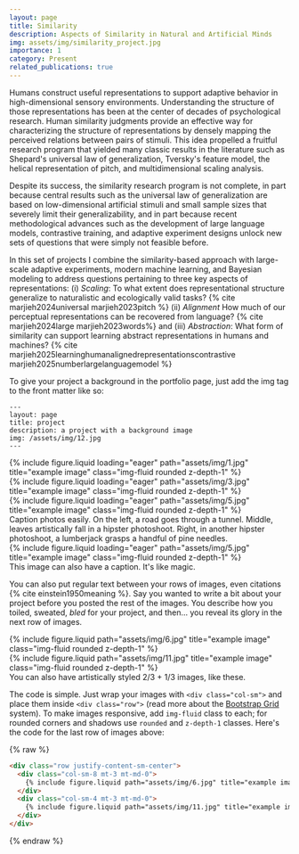 ```yaml
---
layout: page
title: Similarity
description: Aspects of Similarity in Natural and Artificial Minds
img: assets/img/similarity_project.jpg
importance: 1
category: Present
related_publications: true
---
```


Humans construct useful representations to support adaptive behavior in high-dimensional sensory environments. Understanding the structure of those representations has been at the center of decades of psychological research. Human similarity judgments provide an effective way for characterizing the structure of representations by densely mapping the perceived relations between pairs of stimuli. This idea propelled a fruitful research program that yielded many classic results in the literature such as Shepard's universal law of generalization, Tversky's feature model, the helical representation of pitch, and multidimensional scaling analysis.

Despite its success, the similarity research program is not complete, in part because central results such as the universal law of generalization are based on low-dimensional artificial stimuli and small sample sizes that severely limit their generalizability, and in part because recent methodological advances such as the development of large language models, contrastive training, and adaptive experiment designs unlock new sets of questions that were simply not feasible before.

In this set of projects I combine the similarity-based approach with large-scale adaptive experiments, modern machine learning, and Bayesian modeling to address questions pertaining to three key aspects of representations: (i) <em>Scaling</em>: To what extent does representational structure generalize to naturalistic and ecologically valid tasks? {% cite marjieh2024universal marjieh2023pitch %} (ii) <em>Alignment</em> How much of our perceptual representations can be recovered from language? {% cite marjieh2024large marjieh2023words%} and (iii) <em>Abstraction</em>: What form of similarity can support learning abstract representations in humans and machines? {% cite marjieh2025learninghumanalignedrepresentationscontrastive marjieh2025numberlargelanguagemodel %}

To give your project a background in the portfolio page, just add the img tag to the front matter like so:

    ---
    layout: page
    title: project
    description: a project with a background image
    img: /assets/img/12.jpg
    ---

<div class="row">
    <div class="col-sm mt-3 mt-md-0">
        {% include figure.liquid loading="eager" path="assets/img/1.jpg" title="example image" class="img-fluid rounded z-depth-1" %}
    </div>
    <div class="col-sm mt-3 mt-md-0">
        {% include figure.liquid loading="eager" path="assets/img/3.jpg" title="example image" class="img-fluid rounded z-depth-1" %}
    </div>
    <div class="col-sm mt-3 mt-md-0">
        {% include figure.liquid loading="eager" path="assets/img/5.jpg" title="example image" class="img-fluid rounded z-depth-1" %}
    </div>
</div>
<div class="caption">
    Caption photos easily. On the left, a road goes through a tunnel. Middle, leaves artistically fall in a hipster photoshoot. Right, in another hipster photoshoot, a lumberjack grasps a handful of pine needles.
</div>
<div class="row">
    <div class="col-sm mt-3 mt-md-0">
        {% include figure.liquid loading="eager" path="assets/img/5.jpg" title="example image" class="img-fluid rounded z-depth-1" %}
    </div>
</div>
<div class="caption">
    This image can also have a caption. It's like magic.
</div>

You can also put regular text between your rows of images, even citations {% cite einstein1950meaning %}.
Say you wanted to write a bit about your project before you posted the rest of the images.
You describe how you toiled, sweated, _bled_ for your project, and then... you reveal its glory in the next row of images.

<div class="row justify-content-sm-center">
    <div class="col-sm-8 mt-3 mt-md-0">
        {% include figure.liquid path="assets/img/6.jpg" title="example image" class="img-fluid rounded z-depth-1" %}
    </div>
    <div class="col-sm-4 mt-3 mt-md-0">
        {% include figure.liquid path="assets/img/11.jpg" title="example image" class="img-fluid rounded z-depth-1" %}
    </div>
</div>
<div class="caption">
    You can also have artistically styled 2/3 + 1/3 images, like these.
</div>

The code is simple.
Just wrap your images with `<div class="col-sm">` and place them inside `<div class="row">` (read more about the <a href="https://getbootstrap.com/docs/4.4/layout/grid/">Bootstrap Grid</a> system).
To make images responsive, add `img-fluid` class to each; for rounded corners and shadows use `rounded` and `z-depth-1` classes.
Here's the code for the last row of images above:

{% raw %}

```html
<div class="row justify-content-sm-center">
  <div class="col-sm-8 mt-3 mt-md-0">
    {% include figure.liquid path="assets/img/6.jpg" title="example image" class="img-fluid rounded z-depth-1" %}
  </div>
  <div class="col-sm-4 mt-3 mt-md-0">
    {% include figure.liquid path="assets/img/11.jpg" title="example image" class="img-fluid rounded z-depth-1" %}
  </div>
</div>
```

{% endraw %}
